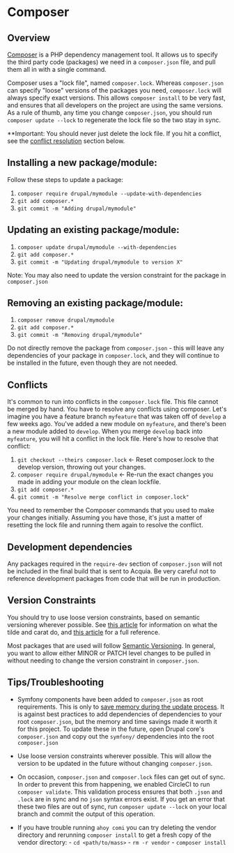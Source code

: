 # Composer

## Overview

[Composer](https://getcomposer.org/) is a PHP dependency management tool. It allows us to specify the third party code (packages) we need in a `composer.json` file, and pull them all in with a single command.

Composer uses a "lock file", named `composer.lock`. Whereas `composer.json` can specify "loose" versions of the packages you need, `composer.lock` will always specify exact versions. This allows `composer install` to be very fast, and ensures that all developers on the project are using the same versions. As a rule of thumb, any time you change `composer.json`, you should run `composer update --lock` to regenerate the lock file so the two stay in sync.

\*\*Important: You should never just delete the lock file. If you hit a conflict, see the [conflict resolution](#Conflicts) section below.

## Installing a new package/module:

Follow these steps to update a package:

1. `composer require drupal/mymodule --update-with-dependencies`
2. `git add composer.*`
3. `git commit -m "Adding drupal/mymodule"`

## Updating an existing package/module:

1. `composer update drupal/mymodule --with-dependencies`
2. `git add composer.*`
3. `git commit -m "Updating drupal/mymodule to version X"`

Note: You may also need to update the version constraint for the package in `composer.json`

## Removing an existing package/module:

1. `composer remove drupal/mymodule`
2. `git add composer.*`
3. `git commit -m "Removing drupal/mymodule"`

Do not directly remove the package from `composer.json` - this will leave any dependencies of your package in `composer.lock`, and they will continue to be installed in the future, even though they are not needed.

## Conflicts

It's common to run into conflicts in the `composer.lock` file. This file cannot be merged by hand. You have to resolve any conflicts using composer. Let's imagine you have a feature branch `myfeature` that was taken off of `develop` a few weeks ago. You've added a new module on `myfeature`, and there's been a new module added to `develop`. When you merge `develop` back into `myfeature`, you will hit a conflict in the lock file. Here's how to resolve that conflict:

1. `git checkout --theirs composer.lock` <- Reset composer.lock to the develop version, throwing out your changes.
2. `composer require drupal/mymodule` <- Re-run the exact changes you made in adding your module on the clean lockfile.
3. `git add composer.*`
4. `git commit -m "Resolve merge conflict in composer.lock"`

You need to remember the Composer commands that you used to make your changes initially. Assuming you have those, it's just a matter of resetting the lock file and running them again to resolve the conflict.

## Development dependencies

Any packages required in the `require-dev` section of `composer.json` will not be included in the final build that is sent to Acquia. Be very careful not to reference development packages from code that will be run in production.

## Version Constraints

You should try to use loose version constraints, based on semantic versioning wherever possible. See [this article](https://blog.madewithlove.be/post/tilde-and-caret-constraints/) for information on what the tilde and carat do, and [this article](https://getcomposer.org/doc/articles/versions.md) for a full reference.

Most packages that are used will follow [Semantic Versioning](https://semver.org/). In general, you want to allow either MINOR or PATCH level changes to be pulled in without needing to change the version constraint in `composer.json`.

## Tips/Troubleshooting

- Symfony components have been added to `composer.json` as root requirements. This is only to [save memory during the update process](https://github.com/massgov/mass/pull/1784). It is against best practices to add dependencies of dependencies to your root `composer.json`, but the memory and time savings made it worth it for this project. To update these in the future, open Drupal core's `composer.json` and copy out the `symfony/` dependencies into the root `composer.json`
- Use loose version constraints wherever possible. This will allow the version to be updated in the future without changing `composer.json`.

- On occasion, `composer.json` and `composer.lock` files can get out of sync. In order to prevent this from happening, we enabled CircleCI to run `composer validate`. This validation process ensures that both `.json` and `.lock` are in sync and no `json` syntax errors exist. If you get an error that these two files are out of sync, run `composer update --lock` on your local branch and commit the output of this operation.
  
- If you have trouble running `ahoy comi` you can try deleting the vendor directory and rerunning `composer install` to get a fresh copy of the vendor directory:
      - `cd <path/to/mass>`
      - `rm -r vendor`
      - `composer install`
